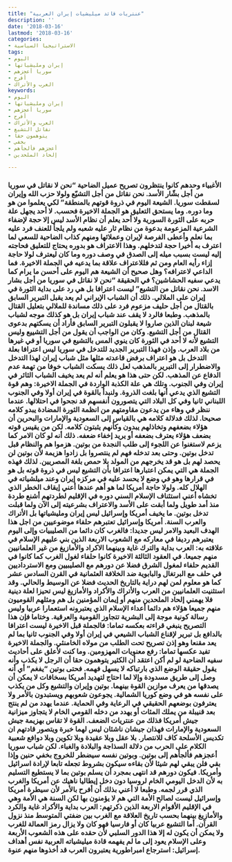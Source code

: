 ```yaml
---
title: "عنتريات قائد ميليشيات إيران العربية"
description: ''
date: '2018-03-16'
lastmod: '2018-03-16'
categories:
- الاستراتيجيا السياسية
tags:
- اليوم
- إيران ومليشياتها
- سوريا أعجزهم
- أفرح
- العرب والأتراك
keywords:
- اليوم
- إيران ومليشياتها
- سوريا أعجزهم
- أفرح
- العرب والأتراك
- نقاتل التشيع
- يتوهمون حقا
- بخفي
- أعجزهم فألجأهم
- إلحاد الملحدين

---
```

### الأغبياء وحدهم كانوا ينتظرون تصريح عميل الضاحية “نحن لا نقاتل في سوريا من أجل بشّار الأسد. نحن نقاتل من أجل التشيّع ولولا حزب الله وإيران لسقطت سوريا. الشيعة اليوم في ذروة قوتهم بالمنطقة” لكي يعلموا من هو وما دوره. وما يستحق التعليق هو الجملة الاخيرة فحسب. لا أحد يجهل علة حربه على الثورة السورية ولا أحد يعلم أن نظام الأسد ليس إلا حجة لإضفاء الشرعية المزعومة بدعوة من نظام ثار عليه شعبه ولم يلجأ للعنف فرد عليه بما نعلم وأعطى الفرصة لإيران وعملائها ومنهم كذاب الضاحية للسعي لما اعترف به أخيرا حجة لتدخلهم. وهذا الاعتراف هو بدوره يحتاج للتعليق فحاجته إليه ليست بسبب ميله إلى الصدق في وصف دوره وما كان ليعترف لولا حاجة إزاء رأيه العام ومن ثم فللاعتراف علاقة بما يدعيه في الجملة الاخيرة. فما الداعي لاعترافه؟ وهل صحيح أن الشيعة هم اليوم على أحسن ما يرام كما يدعي سفيه الحشاشين؟ في الحقيقة “نحن لا نقاتل في سوريا من أجل بشار الاسد. نحن نقاتل من التشيع” ليست اعترافا بل هي رد على بداية الثورة في إيران على الملالي. ذلك أن الشباب الإيراني لم يعد يقبل التبرير السابق بالقتال من أجل حليف مزعوم فرد على ذلك مساندة للملالي بتعليل القتال بالمذهب. وطبعا فالرد لا يقف عند شباب إيران بل هو كذلك موجه لشباب شيعة لبنان الذين صاروا لا يقبلون التبرير السابق فأراد أن يسكتهم بدعوى القتال من أجل التشيع. وكان من الواجب أن يقول من أجل التشييع وليس التشيع لأنه لا أحد في الثورة كان ينوي المس بالتشيع في سوريا أو في غيرها من بلاد العرب. وإذن فهذا التبرير الجديد للتدخل في سوريا ليس اعترافا بعلة التدخل بل هو اعتراف برفض قاعدته مثلها مثل شباب إيران لهذا التدخل والاضطرار إلى التبرير بالمذهب لعل ذلك يسكت الشباب خوفا من تهمة عدم الدفاع عن المذهب. لكن حتى هذا هو يعلم أنه لم يعد يخيف الشباب الثائر في إيران وفي الجنوب. وتلك هي علة الكذبة الواردة في الجملة الاخيرة: وهم قوة التشيع الذي يدعي أنها بلغت الذروة. ولنبدأ بالقوة في إيران أولا وفي الجنوب اللبناني ثانيا وفي كل البلاد التي يتصورون أنفسهم قد نجحوا في احتلالها. عندما ننظر في وهاء من يدعون مقاومتهم من انظمة الثورة المضادة يبدو كلامه صحيحا. لذلك فدلالة كلامه هي بالقياس إلى السعودية والإمارات والبحرين أن هؤلاء بضعفهم وتخاذلهم يبدون وكأنهم يثبتون كلامه. لكن من يقيس قوته بضعف هؤلاء يعترف بضعفه أو يريد إخفاء ضعفه. ذلك أنه لو كان الامر كما يزعم لاستغنوا عن اللجوء إلى طلب النجدة من بوتين. هزموا هم والنظام قبل تدخل بوتين. وحتى بعد تدخله فهم لم ينتصروا بل زادوا هزيمة لأن بوتين لن يحصد لهم بل هو قد يخرجهم من المولد بلا حمص بلغة المصريين. لذلك فهذه الجملة هي التي يمكن اعتبارها اعترافا بأن التشيع ليس في ذروة قوته بل هو في قرارها وهو في وضع لا يحسد عليه في مركزه إيران وعند ميلشياته في الهلال كله. ولولا حاجة أمريكا لما هو أهم عندها أعني إيقاف الخطر الذي تخشاه أعني استئناف الإسلام السني دوره في الإقليم لطردتهم أشنع طردة منذ أمد طويل ولما أبقت على الأسد والاعتراف بشرعيته إلى الآن ولما قبلت تدخل بوتين. ما يخيف أمريكا وإسرائيل ليس إيران ومليشياتها بل الأتراك والعرب السنة. أمريكا وإسرائيل تعتبرهم حلفاء موضوعيين من اجل هذا الهدف البعيد والامر ليس جديدا: فالغرب كان دائما من الصليبيات وإلى اليوم يعتبرهم رديفا في معاركه مع الشعوب الاربعة الذين بني عليهم الإسلام في علاقته به: العرب بداية والترك غاية وبينهما الاكراد والأمازيغ من غير العلمانيين منهم جميعا. في العقود الثالثة الاخيرة كانوا حلفاء لغول الغرب كما كانوا في القديم حلفاء لمغول الشرق فضلا عن دورهم مع الصليبيين ومع الاسترداديين في حلف مع البرتغال والبابوية ضد الخلافة العثمانية في القرن السادس عشر كما هو معلوم لمن لهم دراية بالتاريخ الحديث فضلا عن الوسيط والحالي. وقد استثنيت العلمانيين من العرب والأتراك والأكراد والأمازيغ ليس تحيزا لعلة دينية فلا يهمني إلحاد الملحدين منهم أو إيمان المؤمنين بل هم ومثلهم القوميون منهم جميعا هؤلاء هم دائما أعداء الإسلام الذي يعتبرونه استعمارا عربيا وليس رسالة كونية موجة إلى البشرية تتجاوز القومية والعرقية. وختاما فإن هذا التصريح ينبغي قراءته بعكسه تماما: فالجملة قبل الاخيرة ليست اعترافا بالدافع بل تبرير لإقناع الشباب الشيعي في إيران أولا وفي الجنوب ثانيا بما لم يعد مقنعا وهو إذن تصريح تحت الطلب من مولاه الخامنئي. والجملة الاخيرة تفيد عكسها تماما: رفع معنويات المهزومين. وما كنت لأعلق على أحاديث سفيه الضاحية لو لم أكن اعتقد أن الكثير يتوهمون حقا أن الرجل لا يكذب وأنه يقول حقيقة الوضع الذي بارتباكه لا يسهل فهمه. فحتى بوتين “يفغم” أي أنه وصل إلى طريق مسدودة وإلا لما احتاج لتهديد أمريكا بسخافات لا يمكن أن يصدقها من يعرف موازين القوة بينهما. بوتين وإيران والتشيع وكل من يكذب على نفسه هو في وضع كوريا الشمالية. يجوعون شعوبهم ويستبدون بالأمر ولا يعترفون بوضعهم الحقيقي في الرعاية وفي الحماية. عندما يهدد من لم ينتج بعد قنيبلة من يملك المئات أو يهدد من دخله القومي الخام لا يتجاوز ميزانية جيش أمريكا فذلك من عنتريات الضعف. القوة لا تقاس بهزيمة جيش السعودية والإمارات فهذان جيشان ناشئان ليس لهما خبرة ويتصور قادتهم ان تكديس الأسلحة كاف للانتصار. بلا عقل وبلا عقيدة وبلا تكوين وبلا دوافع شعبية الكلام على الحرب من دلالة السذاجة والبلادة والغباء. لكن شباب سوريا أعجزهم فألجأهم إلى بوتين. وبوتين نفسه سيضطر للخروج بخفي حنين وإذا بقي فلن يبقي لهم شيئا لأن بقاءه سيكون بشروط تجعله تابعا لإرادة اسرائيل وأمريكا. فيكون دورهم قد انتهى بمجرد أن يسلم بوتين بما لا يستطيع التسليم به لأن الدخل اليومي الخام لروسيا دون دخل إيطاليا ناهيك عن أمريكا والغرب الذي قرر لجمه. وطبعا لا أعني بذلك أن أفرح بالأمر لأن سيطرة أمريكا وإسرائيل ليست لصالح الأمة التي هم لا يؤمنون بها لكن السنة هي الأمة وهي في الإقليم الأقوام الاربعة الذين ذكرتهم: العرب بداية والأكراد غاية والكرد والأمازيغ بينهما بحسب تاريخ العلاقة مع الغرب بين ضفتي المتوسط منذ نزول القرآن. أما التشيع عربيا كان أو فارسيا فهو كان ولا يزال رمز العمالة للغرب ولا يمكن أن يكون له إلا هذا الدور السلبي لأن حقده على هذه الشعوب الأربعة وعلى الإسلام يعود إلى ما لم يفهمه قادة ميليشياته العربية نفس أهداف إسرائيل: استرجاع امبراطورية يعتبرون العرب قد أخذوها منهم عنوة.

###